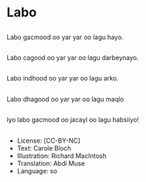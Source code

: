 # Labo

##
Labo gacmood oo yar yar oo lagu hayo.

##


##
Labo cagood oo yar yar oo lagu darbeynayo.

##


##
Labo indhood oo yar yar oo lagu arko.

##


##
Labo dhagood oo yar yar oo lagu maqlo

##


##
Iyo labo gacmood oo jacayl oo lagu habsiiyo!

##


##
* License: [CC-BY-NC]
* Text: Carole Bloch
* Illustration: Richard MacIntosh
* Translation: Abdi Muse
* Language: so
